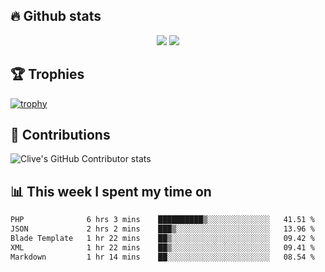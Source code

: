 ## &#128293; Github stats

<!-- GitHub Readme Streak Stats - https://github.com/DenverCoder1/github-readme-streak-stats -->
<p align="center">

<picture>
  <source 
    srcset="https://github-readme-stats.vercel.app/api?username=clivewalkden&count_private=true&show_icons=true&theme=darcula"
    media="(prefers-color-scheme: dark)"
  />
  <source
    srcset="https://github-readme-stats.vercel.app/api?username=clivewalkden&count_private=true&show_icons=true&theme=calm"
    media="(prefers-color-scheme: light), (prefers-color-scheme: no-preference)"
  />
  <img src="https://github-readme-stats.vercel.app/api?username=clivewalkden&count_private=true&show_icons=true&theme=darcula" />
</picture>

<a href="https://git.io/streak-stats" target="_blank">
  <img src="http://github-readme-streak-stats.herokuapp.com?user=clivewalkden&theme=darcula&date_format=j%20M%5B%20Y%5D" />
</a>

</p>

## &#127942; Trophies
[![trophy](https://github-profile-trophy.vercel.app/?username=clivewalkden&theme=onedark)](https://github.com/clivewalkden/github-profile-trophy)

## &#129309; Contributions
![Clive's GitHub Contributor stats](https://github-contributor-stats.vercel.app/api?username=clivewalkden)

## &#128202; This week I spent my time on
<!--START_SECTION:waka-->

```txt
PHP              6 hrs 3 mins    ██████████▒░░░░░░░░░░░░░░   41.51 %
JSON             2 hrs 2 mins    ███▒░░░░░░░░░░░░░░░░░░░░░   13.96 %
Blade Template   1 hr 22 mins    ██▒░░░░░░░░░░░░░░░░░░░░░░   09.42 %
XML              1 hr 22 mins    ██▒░░░░░░░░░░░░░░░░░░░░░░   09.41 %
Markdown         1 hr 14 mins    ██░░░░░░░░░░░░░░░░░░░░░░░   08.54 %
```

<!--END_SECTION:waka-->
